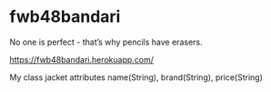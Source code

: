 # fwb48bandari

No one is perfect - that’s why pencils have erasers.

<https://fwb48bandari.herokuapp.com/>

My class jacket attributes name(String), brand(String), price(String)